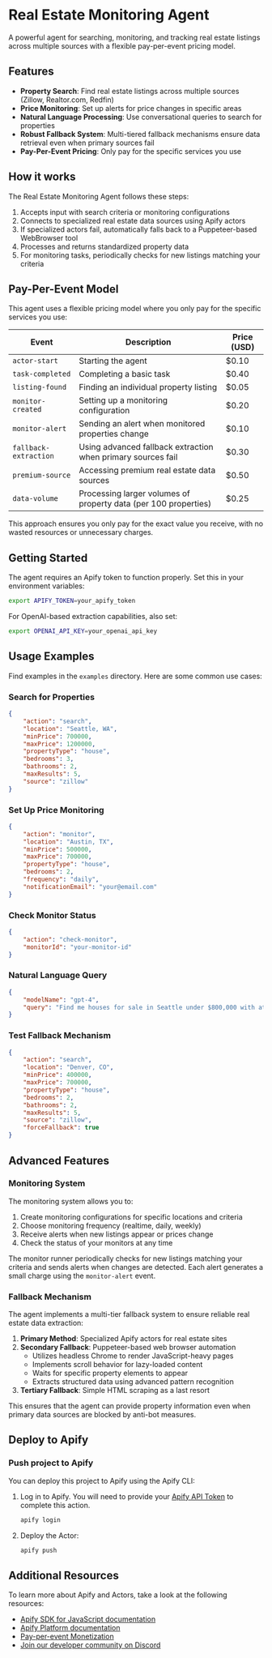 # Real Estate Monitoring Agent

A powerful agent for searching, monitoring, and tracking real estate listings across multiple sources with a flexible pay-per-event pricing model.

## Features

- **Property Search**: Find real estate listings across multiple sources (Zillow, Realtor.com, Redfin)
- **Price Monitoring**: Set up alerts for price changes in specific areas
- **Natural Language Processing**: Use conversational queries to search for properties
- **Robust Fallback System**: Multi-tiered fallback mechanisms ensure data retrieval even when primary sources fail
- **Pay-Per-Event Pricing**: Only pay for the specific services you use

## How it works

The Real Estate Monitoring Agent follows these steps:

1. Accepts input with search criteria or monitoring configurations
2. Connects to specialized real estate data sources using Apify actors
3. If specialized actors fail, automatically falls back to a Puppeteer-based WebBrowser tool
4. Processes and returns standardized property data
5. For monitoring tasks, periodically checks for new listings matching your criteria

## Pay-Per-Event Model

This agent uses a flexible pricing model where you only pay for the specific services you use:

| Event | Description | Price (USD) |
|-------|-------------|-------------|
| `actor-start` | Starting the agent | $0.10 |
| `task-completed` | Completing a basic task | $0.40 |
| `listing-found` | Finding an individual property listing | $0.05 |
| `monitor-created` | Setting up a monitoring configuration | $0.20 |
| `monitor-alert` | Sending an alert when monitored properties change | $0.10 |
| `fallback-extraction` | Using advanced fallback extraction when primary sources fail | $0.30 |
| `premium-source` | Accessing premium real estate data sources | $0.50 |
| `data-volume` | Processing larger volumes of property data (per 100 properties) | $0.25 |

This approach ensures you only pay for the exact value you receive, with no wasted resources or unnecessary charges.

## Getting Started

The agent requires an Apify token to function properly. Set this in your environment variables:

```bash
export APIFY_TOKEN=your_apify_token
```

For OpenAI-based extraction capabilities, also set:

```bash
export OPENAI_API_KEY=your_openai_api_key
```

## Usage Examples

Find examples in the `examples` directory. Here are some common use cases:

### Search for Properties

```json
{
    "action": "search",
    "location": "Seattle, WA",
    "minPrice": 700000,
    "maxPrice": 1200000,
    "propertyType": "house",
    "bedrooms": 3,
    "bathrooms": 2,
    "maxResults": 5,
    "source": "zillow"
}
```

### Set Up Price Monitoring

```json
{
    "action": "monitor",
    "location": "Austin, TX",
    "minPrice": 500000,
    "maxPrice": 700000,
    "propertyType": "house",
    "bedrooms": 2,
    "frequency": "daily",
    "notificationEmail": "your@email.com"
}
```

### Check Monitor Status

```json
{
    "action": "check-monitor",
    "monitorId": "your-monitor-id"
}
```

### Natural Language Query

```json
{
    "modelName": "gpt-4",
    "query": "Find me houses for sale in Seattle under $800,000 with at least 2 bedrooms"
}
```

### Test Fallback Mechanism

```json
{
    "action": "search",
    "location": "Denver, CO",
    "minPrice": 400000,
    "maxPrice": 700000,
    "propertyType": "house",
    "bedrooms": 2,
    "bathrooms": 2,
    "maxResults": 5,
    "source": "zillow",
    "forceFallback": true
}
```

## Advanced Features

### Monitoring System

The monitoring system allows you to:

1. Create monitoring configurations for specific locations and criteria
2. Choose monitoring frequency (realtime, daily, weekly)
3. Receive alerts when new listings appear or prices change
4. Check the status of your monitors at any time

The monitor runner periodically checks for new listings matching your criteria and sends alerts when changes are detected. Each alert generates a small charge using the `monitor-alert` event.

### Fallback Mechanism

The agent implements a multi-tier fallback system to ensure reliable real estate data extraction:

1. **Primary Method**: Specialized Apify actors for real estate sites
2. **Secondary Fallback**: Puppeteer-based web browser automation
   - Utilizes headless Chrome to render JavaScript-heavy pages
   - Implements scroll behavior for lazy-loaded content
   - Waits for specific property elements to appear
   - Extracts structured data using advanced pattern recognition
3. **Tertiary Fallback**: Simple HTML scraping as a last resort

This ensures that the agent can provide property information even when primary data sources are blocked by anti-bot measures.

## Deploy to Apify

### Push project to Apify

You can deploy this project to Apify using the Apify CLI:

1. Log in to Apify. You will need to provide your [Apify API Token](https://console.apify.com/account/integrations) to complete this action.

    ```bash
    apify login
    ```

2. Deploy the Actor:

    ```bash
    apify push
    ```

## Additional Resources

To learn more about Apify and Actors, take a look at the following resources:

- [Apify SDK for JavaScript documentation](https://docs.apify.com/sdk/js)
- [Apify Platform documentation](https://docs.apify.com/platform)
- [Pay-per-event Monetization](https://docs.apify.com/sdk/js/docs/guides/pay-per-event)
- [Join our developer community on Discord](https://discord.com/invite/jyEM2PRvMU)
